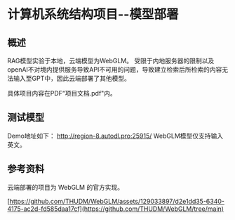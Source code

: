 <h1>计算机系统结构项目--模型部署</h1>

## 概述

RAG模型实验于本地，云端模型为WebGLM。
受限于内地服务器的限制以及openAI不对境内提供服务导致API不可用的问题，导致建立检索后所检索的内容无法输入至GPT中，因此云端部署了其他模型。


具体项目内容在PDF“项目文档.pdf"内。

## 测试模型
Demo地址如下：
http://region-8.autodl.pro:25915/
WebGLM模型仅支持输入英文。

## 参考资料
云端部署的项目为 WebGLM 的官方实现。

[https://github.com/THUDM/WebGLM/assets/129033897/d2e1dd35-6340-4175-ac2d-fd585daa17cf](https://github.com/THUDM/WebGLM/tree/main)
